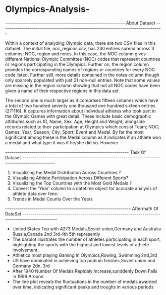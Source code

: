 # Olympics-Analysis-
 ------------------------------------------------------------   About Dataset  ---------------------------------------------------------------------------------

 
Within a context of analyzing Olympic data, there are two CSV files in this dataset. 
The initial file, noc_regions.csv, has 230 entries spread across 3 columns: NOC,
region and notes. In this case, the NOC column gives different National Olympic Committee (NOC) codes that represent countries or regions participating in the Olympics. Further on,
the region column provides the corresponding names of regions or countries for every NOC code listed. 
Further still, more details contained in the notes column though only sparsely populated with just 21 non-null entries.
Note that some values are missing in the region column showing that not all NOC codes have been given a name of their respective regions in this data set.

The second one is much larger as it comprises fifteen columns which have a total of two hundred seventy one thousand one hundred sixteen entries (271116).
It captures information about individual athletes who took part in the Olympic Games with great detail. 
These include basic demographic attributes such as ID, Name, Sex, Age, Height and Weight; alongside records 
related to their participation at Olympics which consist Team; NOC; Games; Year; Season; City; Sport; Event and Medal. By far the most significant among these is the Medal column as it indicates 
if an athlete won a medal and what type it was if he/she did so. However

-------------------------------------------------------------- Task Of Dataset ----------------------------------------------------------------------------------------------

1. Visualizing the Medal Distribution Across Countries ?
2. Visualizing Athlete Participation Across Different Sports?
3. Visualizing the Top Countries with the Most Gold Medals ?
4. Convert the 'Year' column to a datetime object for accurate analysis of athlete data over time.
5. Trends in Medal Counts Over the Years


---------------------------------------------------------------   Aftermath Of DataSet   -----------------------------------------------------------------------------------------------

*  United States Top with 4273 Medals,Soviet union,Germany and Australia Russia,Canada 2nd 3rd 4th 5th represently
*  The barplot illustrates the number of athletes participating in each sport, highlighting the sports with the highest and lowest levels of athlete involvement.
*  Athletics most playing Gaming In Olympics,Rowing, Swimming 2nd,3rd
*  US have dominated in achieving top podium finishes,Soviet union and Germany 2dn, 3rd
*  After 1940 Number Of Medals Repidaly increase,sunddenly Down Falls in 1999 Around
*  The line plot reveals the fluctuations in the number of medals awarded over time, indicating significant peaks and troughs in various periods

  
